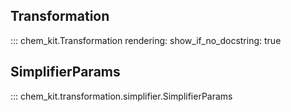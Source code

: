 ## Transformation

::: chem_kit.Transformation
    rendering:
        show_if_no_docstring: true

## SimplifierParams

::: chem_kit.transformation.simplifier.SimplifierParams
